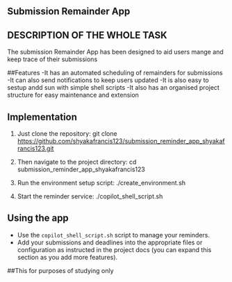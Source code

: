 ## Submission Remainder App

## DESCRIPTION OF THE WHOLE TASK
The submission Remainder App has been designed to aid users mange and keep trace of their submissions 

##Features
-It has an automated scheduling of remainders for submissions
-It can also send notifications to keep users updated 
-It is also easy to sestup andd sun with simple shell scripts
-It also has an organised project structure for easy maintenance and extension

## Implementation
1. Just  clone the repository:
    git clone https://github.com/shyakafrancis123/submission_reminder_app_shyakafrancis123.git
    

2. Then  navigate to the project directory:
    cd submission_reminder_app_shyakafrancis123


3. Run the environment setup script:
    ./create_environment.sh


4. Start the reminder service:
    ./copilot_shell_script.sh


## Using the app
- Use the `copilot_shell_script.sh` script to manage your reminders.
- Add your submissions and deadlines into the appropriate files or configuration as instructed in the project docs (you can expand this section as you add more features).

##This for purposes of studying only 

